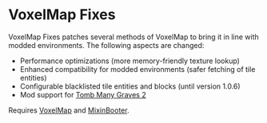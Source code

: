 # VoxelMap Fixes

VoxelMap Fixes patches several methods of VoxelMap to bring it in line with modded environments.
The following aspects are changed:

* Performance optimizations (more memory-friendly texture lookup)
* Enhanced compatibility for modded environments (safer fetching of tile entities)
* Configurable blacklisted tile entities and blocks (until version 1.0.6)
* Mod support for [Tomb Many Graves 2](https://www.curseforge.com/minecraft/mc-mods/tomb-many-graves-2)

Requires [VoxelMap](https://www.curseforge.com/minecraft/mc-mods/voxelmap) and [MixinBooter](https://www.curseforge.com/minecraft/mc-mods/mixin-booter).